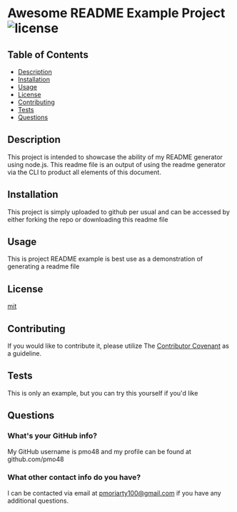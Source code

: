 # Awesome README Example Project ![license](https://img.shields.io/github/license/pmo48/readme-generator)
    
## Table of Contents

  - [Description](#description)
  - [Installation](#installation)
  - [Usage](#usage)
  - [License](#license)
  - [Contributing](#tests)
  - [Tests](#tests)
  - [Questions](#questions)
    
## Description
    
This project is intended to showcase the ability of my README generator using node.js. This readme file is an output of using the readme generator via the CLI to product all elements of this document. 
    
## Installation
    
This project is simply uploaded to github per usual and can be accessed by either forking the repo or downloading this readme file
    
## Usage
    
This is project README example is best use as a demonstration of generating a readme file
    
## License

[mit](https://choosealicense.com/licenses/mit/)
    
## Contributing
    
If you would like to contribute it, please utilize The [Contributor Covenant](https://www.contributor-covenant.org/) as a guideline.
    
## Tests
    
This is only an example, but you can try this yourself if you'd like
    
## Questions
    
### What's your GitHub info?
    
My GitHub username is pmo48 and my profile can be found at github.com/pmo48
    
### What other contact info do you have?
    
I can be contacted via email at pmoriarty100@gmail.com if you have any additional questions.
    